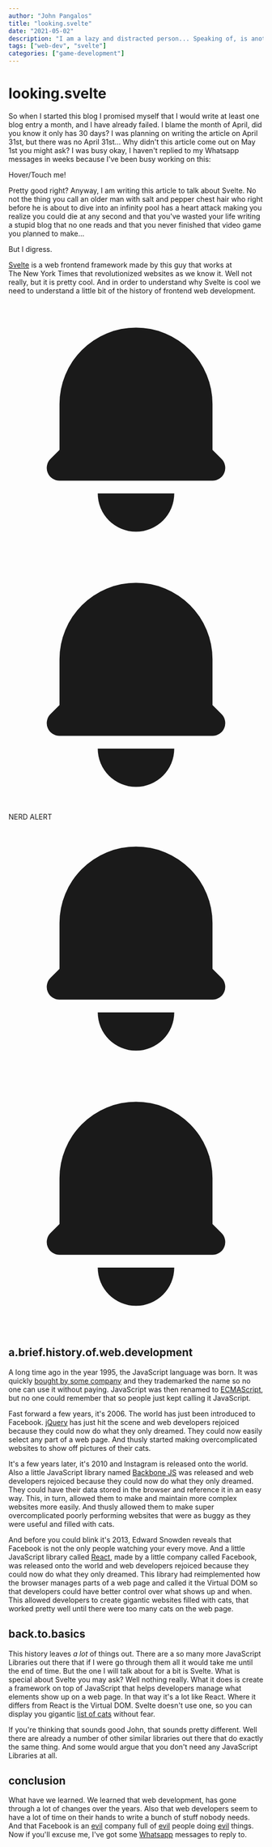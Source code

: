 ```yaml
---
author: "John Pangalos"
title: "looking.svelte"
date: "2021-05-02"
description: "I am a lazy and distracted person... Speaking of, is another post about the history of web-dev and why the JavaScript framework Svelte is interesting."
tags: ["web-dev", "svelte"]
categories: ["game-development"]
---
```


# looking.svelte

So when I started this blog I promised myself that I would write at least one
blog entry a month, and I have already failed. I blame the month of April, did
you know it only has 30 days? I was planning on writing the article on April
31st, but there was no April 31st... Why didn't this article come out on May 1st
you might ask? I was busy okay, I haven't replied to my Whatsapp messages in
weeks because I've been busy working on this:

<div class="flex items-center justify-center">
    <span data-tippy-content="Wow cool!" class="tooltip">Hover/Touch me!</span>
</div>

Pretty good <span class="tooltip" data-tippy-content="Right???">right?</span>
Anyway, I am writing this article to talk about
<span class="tooltip" data-tippy-content="Svelte in Swedish means starving, isn't language is neat!">Svelte.</span>
No not the thing you call an older man with salt and pepper chest hair who right
before he is about to dive into an infinity pool has a heart attack making you
realize you could die at any second and that you've wasted your life writing a
stupid blog that no one reads and that you never finished that video game you
planned to make...

But I digress.

<a href="https://svelte.dev" target="_blank">Svelte</a> is a web frontend
framework made by this guy that works at <span class="tooltip"
data-tippy-content="<i>The</i> The New York Times">The&nbsp;New&nbsp;York&nbsp;Times</span>
that revolutionized websites as we know it. Well not really, but it is pretty
cool. And in order to understand why Svelte is cool we need to understand a
little bit of the history of frontend web development.

<div class="flex items-center w-full justify-center">
<svg xmlns="http://www.w3.org/2000/svg" class="h-5 w-5 text-red-700 dark:text-red-400" viewBox="0 0 20 20" fill="currentColor">
  <path d="M10 2a6 6 0 00-6 6v3.586l-.707.707A1 1 0 004 14h12a1 1 0 00.707-1.707L16 11.586V8a6 6 0 00-6-6zM10 18a3 3 0 01-3-3h6a3 3 0 01-3 3z" />
</svg>
<svg xmlns="http://www.w3.org/2000/svg" class="h-5 w-5 text-red-700 dark:text-red-400" viewBox="0 0 20 20" fill="currentColor">
  <path d="M10 2a6 6 0 00-6 6v3.586l-.707.707A1 1 0 004 14h12a1 1 0 00.707-1.707L16 11.586V8a6 6 0 00-6-6zM10 18a3 3 0 01-3-3h6a3 3 0 01-3 3z" />
</svg>
<div class="px-2 text-xl font-medium">NERD ALERT</div>
<svg xmlns="http://www.w3.org/2000/svg" class="h-5 w-5 text-red-700 dark:text-red-400" viewBox="0 0 20 20" fill="currentColor">
  <path d="M10 2a6 6 0 00-6 6v3.586l-.707.707A1 1 0 004 14h12a1 1 0 00.707-1.707L16 11.586V8a6 6 0 00-6-6zM10 18a3 3 0 01-3-3h6a3 3 0 01-3 3z" />
</svg>
<svg xmlns="http://www.w3.org/2000/svg" class="h-5 w-5 text-red-700 dark:text-red-400" viewBox="0 0 20 20" fill="currentColor">
  <path d="M10 2a6 6 0 00-6 6v3.586l-.707.707A1 1 0 004 14h12a1 1 0 00.707-1.707L16 11.586V8a6 6 0 00-6-6zM10 18a3 3 0 01-3-3h6a3 3 0 01-3 3z" />
</svg>
</div>

## a.<wbr>brief.<wbr>history.<wbr>of.<wbr>web.<wbr>development

A long time ago in the year 1995, the JavaScript language was born. It was
quickly
<a href="https://dev.to/theoutlander/oracle-owns-the-trademark-to-javascript-1fil" target="_blank">bought
by some company</a> and they trademarked the name so no one can use it without
paying. JavaScript was then renamed to
<a href="https://en.wikipedia.org/wiki/ECMAScript" target="_blank">ECMAScript</a>,
but no one could remember that so people just kept calling it JavaScript.

Fast forward a few years, it's 2006. The world has just been introduced to
<span data-tippy-content="Facebook, FACEBOOK! Don't get me started on Facebook. You got ten hours. Good. Wait how long should these tooltips be? Doesn't matter it's tirade time! Come all and listen to this incredible build up that I'm creating. You ready? Okay, here goes. Facebook sucks! Nailed it." class="tooltip">Facebook.</span>
<a href="https://jquery.com" target="_blank">jQuery</a> has just hit the scene
and web developers rejoiced because they could now do what they only dreamed.
They could now easily select any part of a web page. And thusly started making
overcomplicated websites to show off pictures of their cats.

It's a few years later, it's 2010 and
<span data-tippy-content="INSTAGRAM IS FACEBOOK! Wake up people! Facebook bought Instagram and now they own your soul! Also Facebook is faked the moon landing and shot JFK from the grassy knoll. Mark Zuckerberg is Luke Skywalkers' real father and mother. Don't be fooled!" class="tooltip">Instagram</span>
is released onto the world. Also a little JavaScript library named <a
href="https://backbonejs.org/" target="_blank">Backbone JS</a> was released and
web developers rejoiced because they could now do what they only dreamed. They
could have their data stored in the browser and reference it in an easy way.
This, in turn, allowed them to make and maintain more complex websites more
easily. And thusly allowed them to make super overcomplicated poorly performing
websites that were as buggy as they were useful and filled with cats.

And before you could
<span data-tippy-content="Don't close your eyes for three years!" class="tooltip">blink&nbsp;it's&nbsp;2013,</span>
Edward Snowden reveals that Facebook is not the only people watching your every
move. And a little JavaScript library called
<a href="https://reactjs.org/" target="_blank">React</a>, made by a little
company called
<span data-tippy-content="Holy Mother of God! We can't get away from them, they're god damn everywhere. Noooooo!!!" class="tooltip">Facebook,</span>
was released onto the world and web developers rejoiced because they could now
do what they only dreamed. This library had reimplemented how the browser
manages parts of a web page and called it the Virtual DOM so that developers
could have better control over what shows up and when. This allowed developers
to create gigantic websites filled with cats, that worked pretty well until
there were too many cats on the web page.

## back.to.basics

This history leaves _a lot_ of things out. There are a so many more JavaScript
Libraries out there that if I were go through them all it would take me until
<span class="tooltip" data-tippy-content="Thankfully climate change will cut that short.">the&nbsp;end&nbsp;of&nbsp;time.</span>
But the one I will talk about for a bit is Svelte. What is special about Svelte
you may ask? Well nothing really. What it does is create a framework on top of
JavaScript that helps developers manage what elements show up on a web page. In
that way it's a lot like React. Where it differs from React is the Virtual DOM.
Svelte doesn't use one, so you can display you gigantic
<a href="https://cats.pangalos.dev" target="_blank">list of cats</a> without
fear.

If you're thinking
<span class="tooltip" data-tippy-content="Thanks! I like your attitude.">that&nbsp;sounds&nbsp;good&nbsp;John,</span>
that sounds pretty different. Well there are already a number of other similar
libraries out there that do exactly the same thing. And some would argue that
you don't need any JavaScript Libraries at all.

## conclusion

What have we learned. We learned that web development, has gone through a lot of
changes over the years. Also that web developers seem to have a lot of time on
their hands to write a bunch of
<span class="tooltip" data-tippy-content="This blog for example.">stuff&nbsp;nobody&nbsp;needs</span>.
And that Facebook is an
<span class="tooltip" data-tippy-content="Facebook locked people out of devices they already owned if they didn't have a Facebook account."><a href="https://www.oculus.com/blog/a-single-way-to-log-into-oculus-and-unlock-social-features/" target="_blank">evil</a></span>
company full of
<span class="tooltip" data-tippy-content="Facebook helps pharamceutical companies track and show ads to sick people."><a href='https://themarkup.org/citizen-browser/2021/05/06/how-big-pharma-finds-sick-users-on-facebook' target="_blank">evil</a></span>
people doing
<span class="tooltip" data-tippy-content="Facebook paid people to install spyware on their phones."><a href="https://techcrunch.com/2019/01/29/facebook-project-atlas" target="_blank">evil</a></span>
things. Now if you'll excuse me, I've got some
<span class="tooltip" data-tippy-content="Nooooooooo! Facebook owns Whatsapp too!"><a href="https://arstechnica.com/tech-policy/2021/01/whatsapp-users-must-share-their-data-with-facebook-or-stop-using-the-app/" target="_blank">Whatsapp</a></span>
messages to reply to.
